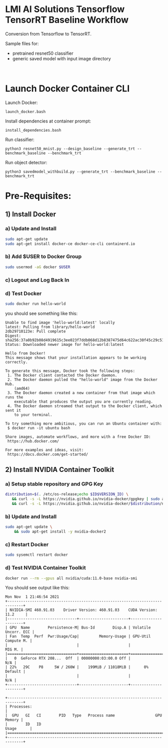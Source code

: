 # LMI AI Solutions Tensorflow TensorRT Baseline Workflow
Conversion from Tensorflow to TensorRT.

Sample files for:
   - pretrained resnet50 classifier
   - generic saved model with input image directory

<br />

# Launch Docker Container CLI

Launch Docker: 
```
launch_docker.bash
```
Install dependencies at container prompt:
```
install_dependencies.bash
```
Run classifier:
```
python3 resnet50_mnist.py --design_baseline --generate_trt --benchmark_baseline --benchmark_trt
```
Run object detector:
```
python3 savedmodel_withbuild.py --generate_trt --benchmark_baseline --benchmark_trt
```

# Pre-Requisites:
## 1) Install Docker

### a) Update and Install
```bash
sudo apt-get update
sudo apt-get install docker-ce docker-ce-cli containerd.io
```

### b) Add $USER to Docker Group
```bash
sudo usermod -aG docker $USER
```

### c) Logout and Log Back In


### d) Test Docker
```bash
sudo docker run hello-world
```

you should see something like this:

```
Unable to find image 'hello-world:latest' locally
latest: Pulling from library/hello-world
2db29710123e: Pull complete 
Digest: sha256:37a0b92b08d4919615c3ee023f7ddb068d12b8387475d64c622ac30f45c29c51
Status: Downloaded newer image for hello-world:latest

Hello from Docker!
This message shows that your installation appears to be working correctly.

To generate this message, Docker took the following steps:
 1. The Docker client contacted the Docker daemon.
 2. The Docker daemon pulled the "hello-world" image from the Docker Hub.
    (amd64)
 3. The Docker daemon created a new container from that image which runs the
    executable that produces the output you are currently reading.
 4. The Docker daemon streamed that output to the Docker client, which sent it
    to your terminal.

To try something more ambitious, you can run an Ubuntu container with:
 $ docker run -it ubuntu bash

Share images, automate workflows, and more with a free Docker ID:
 https://hub.docker.com/

For more examples and ideas, visit:
 https://docs.docker.com/get-started/
```

## 2) Install NVIDIA Container Toolkit
### a) Setup stable repository and GPG Key
```bash
distribution=$(. /etc/os-release;echo $ID$VERSION_ID) \
   && curl -s -L https://nvidia.github.io/nvidia-docker/gpgkey | sudo apt-key add - \
   && curl -s -L https://nvidia.github.io/nvidia-docker/$distribution/nvidia-docker.list | sudo tee /etc/apt/sources.list.d/nvidia-docker.list
```
### b) Update and Install
```bash
sudo apt-get update \
    && sudo apt-get install -y nvidia-docker2
```
### c) Restart Docker
```bash
sudo sysemctl restart docker
```
### d) Test NVIDIA Container Toolkit
```bash
docker run --rm --gpus all nvidia/cuda:11.0-base nvidia-smi
```

You should see output like this:

```
Mon Nov  1 21:46:54 2021       
+-----------------------------------------------------------------------------+
| NVIDIA-SMI 460.91.03    Driver Version: 460.91.03    CUDA Version: 11.2     |
|-------------------------------+----------------------+----------------------+
| GPU  Name        Persistence-M| Bus-Id        Disp.A | Volatile Uncorr. ECC |
| Fan  Temp  Perf  Pwr:Usage/Cap|         Memory-Usage | GPU-Util  Compute M. |
|                               |                      |               MIG M. |
|===============================+======================+======================|
|   0  GeForce RTX 208...  Off  | 00000000:03:00.0 Off |                  N/A |
| 22%   29C    P8     5W / 260W |    199MiB / 11018MiB |      0%      Default |
|                               |                      |                  N/A |
+-------------------------------+----------------------+----------------------+
                                                                               
+-----------------------------------------------------------------------------+
| Processes:                                                                  |
|  GPU   GI   CI        PID   Type   Process name                  GPU Memory |
|        ID   ID                                                   Usage      |
|=============================================================================|
+-----------------------------------------------------------------------------+




